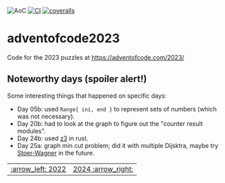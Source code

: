 ![AoC](https://img.shields.io/badge/AoC%20%E2%AD%90-50-yellow)
[![CI](https://github.com/lpenz/adventofcode2023/workflows/CI/badge.svg)](https://github.com/lpenz/adventofcode2023/actions)
[![coveralls](https://coveralls.io/repos/github/lpenz/adventofcode2023/badge.svg?branch=main)](https://coveralls.io/github/lpenz/adventofcode2023?branch=main)

# adventofcode2023

Code for the 2023 puzzles at https://adventofcode.com/2023/


## Noteworthy days (spoiler alert!)

Some interesting things that happened on specific days:

- Day 05b: used `Range{ ini, end }` to represent sets of numbers
  (which was not necessary).
- Day 20b: had to look at the graph to figure out the "counter result
  modules".
- Day 24b: used [z3] in rust.
- Day 25a: graph min cut problem; did it with multiple Dijsktra, maybe
  try [Stoer-Wagner] in the future.


<table><tr>
<td><a href="https://github.com/lpenz/adventofcode2022">:arrow_left: 2022</td>
<td><a href="https://github.com/lpenz/adventofcode2024">2024 :arrow_right:</td>
</tr></table>

[z3]: https://docs.rs/z3/latest/z3/
[Stoer-Wagner]: https://scholar.google.com/scholar?cluster=10111487970680388034

